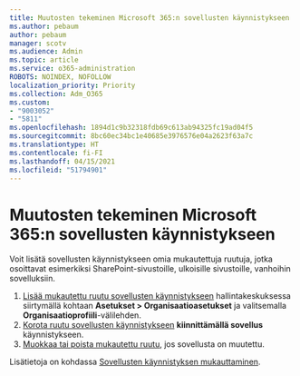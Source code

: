 ```yaml
---
title: Muutosten tekeminen Microsoft 365:n sovellusten käynnistykseen
ms.author: pebaum
author: pebaum
manager: scotv
ms.audience: Admin
ms.topic: article
ms.service: o365-administration
ROBOTS: NOINDEX, NOFOLLOW
localization_priority: Priority
ms.collection: Adm_O365
ms.custom:
- "9003052"
- "5811"
ms.openlocfilehash: 1894d1c9b32318fdb69c613ab94325fc19ad04f5
ms.sourcegitcommit: 8bc60ec34bc1e40685e3976576e04a2623f63a7c
ms.translationtype: HT
ms.contentlocale: fi-FI
ms.lasthandoff: 04/15/2021
ms.locfileid: "51794901"
---
```

# <a name="make-changes-to-the-microsoft-365-app-launcher"></a>Muutosten tekeminen Microsoft 365:n sovellusten käynnistykseen

Voit lisätä sovellusten käynnistykseen omia mukautettuja ruutuja, jotka osoittavat esimerkiksi SharePoint-sivustoille, ulkoisille sivustoille, vanhoihin sovelluksiin.

1. [Lisää mukautettu ruutu sovellusten käynnistykseen](https://docs.microsoft.com/microsoft-365/admin/manage/customize-the-app-launcher) hallintakeskuksessa siirtymällä kohtaan **Asetukset > Organisaatioasetukset**  ja valitsemalla  **Organisaatioprofiili**-välilehden.
2. [Korota ruutu sovellusten käynnistykseen](https://docs.microsoft.com/microsoft-365/admin/manage/customize-the-app-launcher#promote-the-tile-to-app-launcher) **kiinnittämällä sovellus** käynnistykseen.
3. [Muokkaa tai poista mukautettu ruutu](https://docs.microsoft.com/microsoft-365/admin/manage/customize-the-app-launcher#edit-or-delete-a-custom-tile), jos sovellusta on muutettu.

Lisätietoja on kohdassa [Sovellusten käynnistyksen mukauttaminen](https://docs.microsoft.com/microsoft-365/admin/manage/customize-the-app-launcher).
